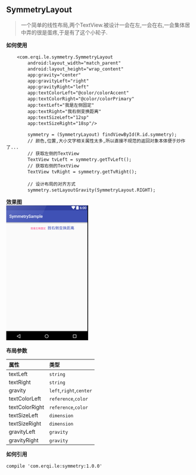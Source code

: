 ## SymmetryLayout ##
>一个简单的线性布局,两个TextView.被设计一会在左,一会在右,一会集体居中弄的很是蛋疼,于是有了这个小轮子.

**如何使用**
```
    <com.erqi.le.symmetry.SymmetryLayout
        android:layout_width="match_parent"
        android:layout_height="wrap_content"
        app:gravity="center"
        app:gravityLeft="right"
        app:gravityRight="left"
        app:textColorLeft="@color/colorAccent"
        app:textColorRight="@color/colorPrimary"
        app:textLeft="我是左侧固定"
        app:textRight="我右侧变换距离"
        app:textSizeLeft="12sp"
        app:textSizeRight="18sp"/>
```
```
        symmetry = (SymmetryLayout) findViewById(R.id.symmetry);
        // 颜色,位置,大小文字相关属性太多,所以直接不规范的返回对象本体便于炒作了...
        // 获取左侧的TextView
        TextView tvLeft = symmetry.getTvLeft();
        // 获取右侧的TextView
        TextView tvRight = symmetry.getTvRight();

        // 设计布局的对齐方式
        symmetry.setLayoutGravity(SymmetryLayout.RIGHT);
```
**效果图**</br>
![](效果图.png)


**布局参数**</br>

 
|    属性|    类型|
|:- | :-|
| textLeft        |`string`               |
| textRight|`string`|
| gravity|`left`,`right`,`center`|
| textColorLeft|`reference`,`color`|
| textColorRight|`reference`,`color`|
| textSizeLeft|`dimension`|
| textSizeRight|`dimension`|
|gravityLeft|`gravity`|
|gravityRight|`gravity`|

**如何引用**
```
compile 'com.erqi.le:symmetry:1.0.0'
```
